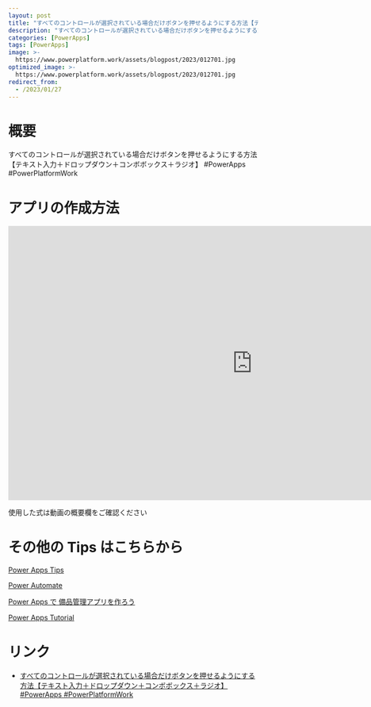 ```yaml
---
layout: post
title: "すべてのコントロールが選択されている場合だけボタンを押せるようにする方法【テキスト入力＋ドロップダウン＋コンボボックス＋ラジオ】 #PowerApps #PowerPlatformWork"
description: "すべてのコントロールが選択されている場合だけボタンを押せるようにする方法【テキスト入力＋ドロップダウン＋コンボボックス＋ラジオ】 #PowerApps #PowerPlatformWorkを動画で分かりやすく解説"
categories: [PowerApps]
tags: [PowerApps]
image: >-
  https://www.powerplatform.work/assets/blogpost/2023/012701.jpg
optimized_image: >-
  https://www.powerplatform.work/assets/blogpost/2023/012701.jpg
redirect_from:
  - /2023/01/27
---
```



#  概要

すべてのコントロールが選択されている場合だけボタンを押せるようにする方法【テキスト入力＋ドロップダウン＋コンボボックス＋ラジオ】 #PowerApps #PowerPlatformWork


# アプリの作成方法

<iframe width="983" height="553" src="https://www.youtube.com/embed/ZlQxpC27-YM" title="YouTube video player" frameborder="0" allow="accelerometer; autoplay; clipboard-write; encrypted-media; gyroscope; picture-in-picture" allowfullscreen></iframe>


使用した式は動画の概要欄をご確認ください


# その他の Tips はこちらから

[Power Apps Tips](https://www.youtube.com/watch?v=VrAQf3JQ7yM&list=PLVhFi1fb3DqakSLVMn22DDcySXh9jtzi- )


[Power Automate](https://www.youtube.com/watch?v=-YnJYT0ASEM&list=PLVhFi1fb3Dqbzic6GieqnLFgD3aTj-eHA)


[Power Apps で 備品管理アプリを作ろう](https://www.youtube.com/playlist?list=PLVhFi1fb3DqZM3HKb8Hea6XEL96990Fyn)


[Power Apps Tutorial](https://www.youtube.com/playlist?list=PLVhFi1fb3DqalxpL974VvAJvV4iWoSbe_)


# リンク


- [すべてのコントロールが選択されている場合だけボタンを押せるようにする方法【テキスト入力＋ドロップダウン＋コンボボックス＋ラジオ】 #PowerApps #PowerPlatformWork](https://www.youtube.com/watch?v=ZlQxpC27-YM)

